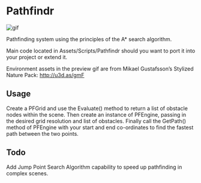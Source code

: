 # Pathfindr

![gif](https://ryanwebb.com/images/pathfindrr.gif)

Pathfinding system using the principles of the A* search algorithm.

Main code located in Assets/Scripts/Pathfindr should you want to port it into your project or extend it.

Environment assets in the preview gif are from Mikael Gustafsson’s Stylized Nature Pack: http://u3d.as/gmF


## Usage

Create a PFGrid and use the Evaluate() method to return a list of obstacle nodes within the scene. Then create an instance of PFEngine, passing in the desired grid resolution and list of obstacles. Finally call the GetPath() method of PFEngine with your start and end co-ordinates to find the fastest path between the two points.


## Todo

Add Jump Point Search Algorithm capability to speed up pathfinding in complex scenes.